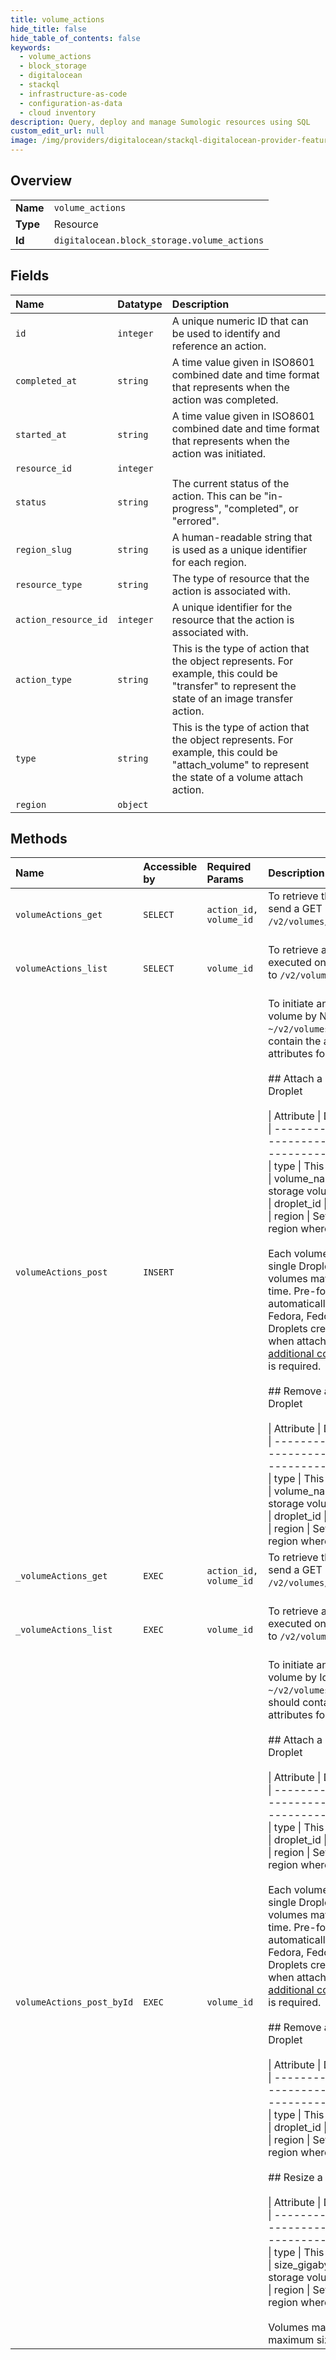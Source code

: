 ```yaml
---
title: volume_actions
hide_title: false
hide_table_of_contents: false
keywords:
  - volume_actions
  - block_storage
  - digitalocean    
  - stackql
  - infrastructure-as-code
  - configuration-as-data
  - cloud inventory
description: Query, deploy and manage Sumologic resources using SQL
custom_edit_url: null
image: /img/providers/digitalocean/stackql-digitalocean-provider-featured-image.png
---
```

  
    

## Overview
<table><tbody>
<tr><td><b>Name</b></td><td><code>volume_actions</code></td></tr>
<tr><td><b>Type</b></td><td>Resource</td></tr>
<tr><td><b>Id</b></td><td><code>digitalocean.block_storage.volume_actions</code></td></tr>
</tbody></table>

## Fields
| Name | Datatype | Description |
|:-----|:---------|:------------|
| `id` | `integer` | A unique numeric ID that can be used to identify and reference an action. |
| `completed_at` | `string` | A time value given in ISO8601 combined date and time format that represents when the action was completed. |
| `started_at` | `string` | A time value given in ISO8601 combined date and time format that represents when the action was initiated. |
| `resource_id` | `integer` |  |
| `status` | `string` | The current status of the action. This can be "in-progress", "completed", or "errored". |
| `region_slug` | `string` | A human-readable string that is used as a unique identifier for each region. |
| `resource_type` | `string` | The type of resource that the action is associated with. |
| `action_resource_id` | `integer` | A unique identifier for the resource that the action is associated with. |
| `action_type` | `string` | This is the type of action that the object represents. For example, this could be "transfer" to represent the state of an image transfer action. |
| `type` | `string` | This is the type of action that the object represents. For example, this could be "attach_volume" to represent the state of a volume attach action. |
| `region` | `object` |  |
## Methods
| Name | Accessible by | Required Params | Description |
|:-----|:--------------|:----------------|:------------|
| `volumeActions_get` | `SELECT` | `action_id, volume_id` | To retrieve the status of a volume action, send a GET request to `/v2/volumes/$VOLUME_ID/actions/$ACTION_ID`.<br /><br /> |
| `volumeActions_list` | `SELECT` | `volume_id` | To retrieve all actions that have been executed on a volume, send a GET request to `/v2/volumes/$VOLUME_ID/actions`.<br /><br /> |
| `volumeActions_post` | `INSERT` |  | To initiate an action on a block storage volume by Name, send a POST request to<br />`~/v2/volumes/actions`. The body should contain the appropriate<br />attributes for the respective action.<br /><br />## Attach a Block Storage Volume to a Droplet<br /><br />\| Attribute   \| Details                                                             \|<br />\| ----------- \| ------------------------------------------------------------------- \|<br />\| type        \| This must be `attach`                                               \|<br />\| volume_name \| The name of the block storage volume                                \|<br />\| droplet_id  \| Set to the Droplet's ID                                             \|<br />\| region      \| Set to the slug representing the region where the volume is located \|<br /><br />Each volume may only be attached to a single Droplet. However, up to five<br />volumes may be attached to a Droplet at a time. Pre-formatted volumes will be<br />automatically mounted to Ubuntu, Debian, Fedora, Fedora Atomic, and CentOS<br />Droplets created on or after April 26, 2018 when attached. On older Droplets,<br />[additional configuration](https://www.digitalocean.com/community/tutorials/how-to-partition-and-format-digitalocean-block-storage-volumes-in-linux#mounting-the-filesystems)<br />is required.<br /><br />## Remove a Block Storage Volume from a Droplet<br /><br />\| Attribute   \| Details                                                             \|<br />\| ----------- \| ------------------------------------------------------------------- \|<br />\| type        \| This must be `detach`                                               \|<br />\| volume_name \| The name of the block storage volume                                \|<br />\| droplet_id  \| Set to the Droplet's ID                                             \|<br />\| region      \| Set to the slug representing the region where the volume is located \|<br /> |
| `_volumeActions_get` | `EXEC` | `action_id, volume_id` | To retrieve the status of a volume action, send a GET request to `/v2/volumes/$VOLUME_ID/actions/$ACTION_ID`.<br /><br /> |
| `_volumeActions_list` | `EXEC` | `volume_id` | To retrieve all actions that have been executed on a volume, send a GET request to `/v2/volumes/$VOLUME_ID/actions`.<br /><br /> |
| `volumeActions_post_byId` | `EXEC` | `volume_id` | To initiate an action on a block storage volume by Id, send a POST request to<br />`~/v2/volumes/$VOLUME_ID/actions`. The body should contain the appropriate<br />attributes for the respective action.<br /><br />## Attach a Block Storage Volume to a Droplet<br /><br />\| Attribute  \| Details                                                             \|<br />\| ---------- \| ------------------------------------------------------------------- \|<br />\| type       \| This must be `attach`                                               \|<br />\| droplet_id \| Set to the Droplet's ID                                             \|<br />\| region     \| Set to the slug representing the region where the volume is located \|<br /><br />Each volume may only be attached to a single Droplet. However, up to seven<br />volumes may be attached to a Droplet at a time. Pre-formatted volumes will be<br />automatically mounted to Ubuntu, Debian, Fedora, Fedora Atomic, and CentOS<br />Droplets created on or after April 26, 2018 when attached. On older Droplets,<br />[additional configuration](https://www.digitalocean.com/community/tutorials/how-to-partition-and-format-digitalocean-block-storage-volumes-in-linux#mounting-the-filesystems)<br />is required.<br /><br />## Remove a Block Storage Volume from a Droplet<br /><br />\| Attribute  \| Details                                                             \|<br />\| ---------- \| ------------------------------------------------------------------- \|<br />\| type       \| This must be `detach`                                               \|<br />\| droplet_id \| Set to the Droplet's ID                                             \|<br />\| region     \| Set to the slug representing the region where the volume is located \|<br /><br />## Resize a Volume<br /><br />\| Attribute      \| Details                                                             \|<br />\| -------------- \| ------------------------------------------------------------------- \|<br />\| type           \| This must be `resize`                                               \|<br />\| size_gigabytes \| The new size of the block storage volume in GiB (1024^3)            \|<br />\| region         \| Set to the slug representing the region where the volume is located \|<br /><br />Volumes may only be resized upwards. The maximum size for a volume is 16TiB.<br /> |
